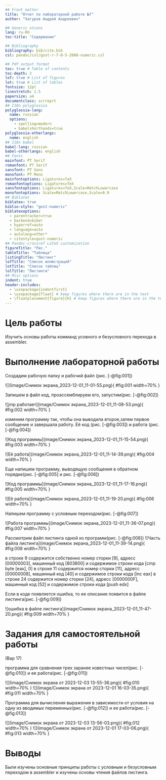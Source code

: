 ```yaml
---
## Front matter
title: "Отчет по лабораторной работе №7"
author: "Хагуров Андрей Андреевич"

## Generic otions
lang: ru-RU
toc-title: "Содержание"

## Bibliography
bibliography: bib/cite.bib
csl: pandoc/csl/gost-r-7-0-5-2008-numeric.csl

## Pdf output format
toc: true # Table of contents
toc-depth: 2
lof: true # List of figures
lot: true # List of tables
fontsize: 12pt
linestretch: 1.5
papersize: a4
documentclass: scrreprt
## I18n polyglossia
polyglossia-lang:
  name: russian
  options:
	- spelling=modern
	- babelshorthands=true
polyglossia-otherlangs:
  name: english
## I18n babel
babel-lang: russian
babel-otherlangs: english
## Fonts
mainfont: PT Serif
romanfont: PT Serif
sansfont: PT Sans
monofont: PT Mono
mainfontoptions: Ligatures=TeX
romanfontoptions: Ligatures=TeX
sansfontoptions: Ligatures=TeX,Scale=MatchLowercase
monofontoptions: Scale=MatchLowercase,Scale=0.9
## Biblatex
biblatex: true
biblio-style: "gost-numeric"
biblatexoptions:
  - parentracker=true
  - backend=biber
  - hyperref=auto
  - language=auto
  - autolang=other*
  - citestyle=gost-numeric
## Pandoc-crossref LaTeX customization
figureTitle: "Рис."
tableTitle: "Таблица"
listingTitle: "Листинг"
lofTitle: "Список иллюстраций"
lotTitle: "Список таблиц"
lolTitle: "Листинги"
## Misc options
indent: true
header-includes:
  - \usepackage{indentfirst}
  - \usepackage{float} # keep figures where there are in the text
  - \floatplacement{figure}{H} # keep figures where there are in the text
---
```


# Цель работы

Изучить основы работы комманд усовного и безусловного перехода в assembler.

# Выполнение лабораторной работы

Создадим рабочую папку и рабочий файл (рис. [-@fig:001])

![](image/Снимок экрана_2023-12-01_11-01-55.png){ #fig:001 width=70% }

Запишем в файл код, проассемблируем его, запустим(рис. [-@fig:002])

![jmp работает](image/Снимок экрана_2023-12-01_11-08-53.png){ #fig:002 width=70% }

изменим программу так, чтобы она выводила второе,затем первое сообщение и завершала работу. Её код (рис. [-@fig:003]) и работа (рис. [-@fig:004])

![Код программы](image/Снимок экрана_2023-12-01_11-15-54.png){ #fig:003 width=70% }

![Её работа](image/Снимок экрана_2023-12-01_11-14-39.png){ #fig:004 width=70% }

Еще напишем программу, выводящую сообщения в обратном порядке(рис. [-@fig:005] и рис. [-@fig:006])

![Код программы](image/Снимок экрана_2023-12-01_11-17-16.png){ #fig:005 width=70% }

![Её работа](image/Снимок экрана_2023-12-01_11-19-20.png){ #fig:006 width=70% }

Напишем программу с условным переходом(рис. [-@fig:007])

![Работа программы](image/Снимок экрана_2023-12-01_11-36-07.png){ #fig:007 width=70% }

Рассмотрим файл листинга одной из программ(рис. [-@fig:008])
![Часть файла листинга](image/Снимок экрана_2023-12-01_11-39-14.png){ #fig:008 width=70% }

в строке 9 содержится собственно номер сторки [9], адресс [00000003], машинный код [803800] и содержимое строки кода [cmp byte [eax], 0]
в строке 11 содержится номер сторки [11], адресс [00000008], машинный код [40] и содержимое строки кода [inc eax]
в строке 24 содержится номер сторки [24], адресс [0000000F], машинный код [52] и содержимое строки кода [push edx]

Если в коде появляется ошибка, то ее описание появится в файле листинга(рис. [-@fig:009])

![ошибка в файле листинга](image/Снимок экрана_2023-12-01_11-47-20.png){ #fig:009 width=70% }

# Задания для самостоятельной работы

(Вар 17)

программа для сравнения трех заранее известных чисел(рис. [-@fig:010]) и ее работа(рис. [-@fig:011])

![](image/Снимок экрана от 2023-12-03 13-55-36.png){ #fig:010 width=70% }
![](image/Снимок экрана от 2023-12-01 16-03-35.png){ #fig:011 width=70% }

Программа для вычисления выражения в зависимости от условия на одну из вводимых переменных(рис. [-@fig:012]) и ее работа(рис. [-@fig:013])

![](image/Снимок экрана от 2023-12-03 13-56-03.png){ #fig:012 width=70% }
![](image/Снимок экрана от 2023-12-01 17-03-06.png){ #fig:013 width=70% }

# Выводы

Были изучены основные принципы работы с условным и безусловным переходом в assembler и изучены основы чтения файлов листинга.

